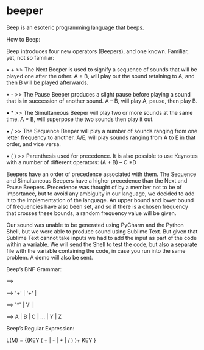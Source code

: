# beeper
Beep is an esoteric programming language that beeps. 

How to Beep:

Beep introduces four new operators (Beepers), and one known. Familiar, yet, not so familiar:

  •	+ >> The Next Beeper is used to signify a sequence of sounds that will be played one after the other. A + B, will play out the sound retaining to A, and then B will be played afterwards.

  •	- >> The Pause Beeper produces a slight pause before playing a sound that is in succession of another sound. A – B, will play A, pause, then play B.

  •	* >> The Simultaneous Beeper will play two or more sounds at the same time. A * B, will superpose the two sounds then play it out.

  •	/ >> The Sequence Beeper will play a number of sounds ranging from one letter frequency to another. A/E, will play sounds ranging from A to E in that order, and vice versa. 

  •	( ) >>  Parenthesis used for precedence. It is also possible to use Keynotes with a number of different operators: (A + B) – C *D


Beepers have an order of precedence associated with them. The Sequence and Simultaneous Beepers have a higher precedence than the Next and Pause Beepers. Precedence was thought of by a member not to be of importance, but to avoid any ambiguity in our language, we decided to add it to the implementation of the language. An upper bound and lower bound of frequencies have also been set, and so if  there is a chosen frequency that crosses these bounds, a random frequency value will be given. 

Our sound was unable to be generated using PyCharm and the Python Shell, but we were able to produce sound using Sublime Text. But given that Sublime Text cannot take inputs we had to add the input as part of the code within a variable. We will send the Shell to test the code, but also a separate file with the variable containing the code, in case you run into the same problem. A demo will also be sent. 


Beep’s BNF Grammar:

<Start symbol> ==> <SOUND>

<SOUND> ==> <SOUND> '+' <KEYNOTES> | <SOUND> '+' <KEYNOTES> | <KEYNOTES>

<KEYNOTES> ==> <KEYNOTES> '*' <KEY> | <KEYNOTES> '/' <KEY> | <KEY>

<KEY> ==> A | B | C | ... | Y | Z


Beep’s Regular Expression:

L(M) = {(KEY ( + | - | * | / ) )+ KEY }
